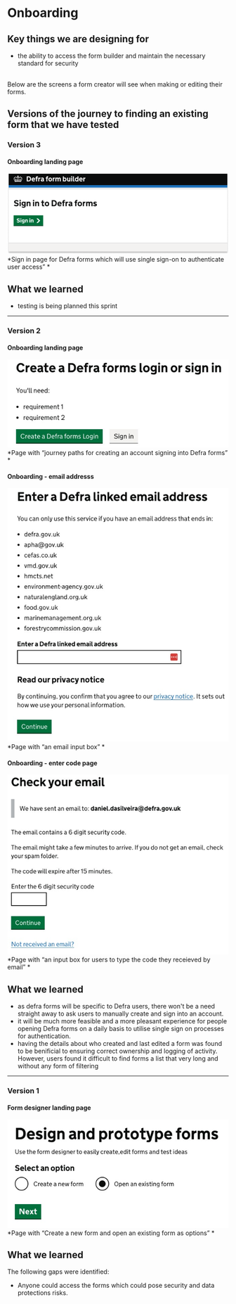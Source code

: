 # Onboarding

## Key things we are designing for
- the ability to access the form builder and maintain the necessary standard for security

<br>
Below are the screens a form creator will see when making or editing their forms.

## Versions of the journey to finding an existing form that we have tested

### Version 3
#### Onboarding landing page
![sign-in screen v3](/app/design/assets/authentication-page.png)
<br> *Sign in page for Defra forms which will use single sign-on to authenticate user access” *

## What we learned
- testing is being planned this sprint

---

### Version 2
#### Onboarding landing page
![sign-in screen 1](/app/design/assets/sign-in-v2.jpeg)
<br> *Page with “journey paths for creating an account signing into Defra forms” *

#### Onboarding - email addresss
![sign-in screen 2](/app/design/assets/sign-in-email-v2.jpeg)
<br> *Page with “an email input box” *

#### Onboarding - enter code page
![sign-in screen 3](/app/design/assets/sign-in-code-v2.jpeg)
<br> *Page with “an input box for users to type the code they receieved by email” *


## What we learned

- as defra forms will be specific to Defra users, there won't be a need straight away to ask users to manually create and sign into an account.
- it will be much more feasible and a more pleasant experience for people opening Defra forms on a daily basis to utilise single sign on processes for authentication.
- having the details about who created and last edited a form was found to be benificial to ensuring correct ownership and logging of activity. However, users found it difficult to find forms a list that very long and without any form of filtering

---

### Version 1
#### Form designer landing page

![XGov find an existing form journey screenshot 1](/app/design/assets/xgov-as-is-existing-forms1.jpeg)
<br> *Page with “Create a new form and open an existing form as options” *


## What we learned

The following gaps were identified:
- Anyone could access the forms which could pose security and data protections risks.

<br>
